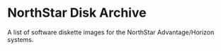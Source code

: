 # NorthStar Disk Archive

A list of software diskette images for the NorthStar Advantage/Horizon
systems.

<!--
| name | description |
|:---- |:----------- |
-->

